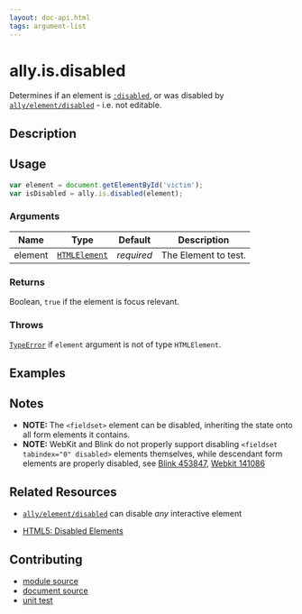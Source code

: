 ```yaml
---
layout: doc-api.html
tags: argument-list
---
```


# ally.is.disabled

Determines if an element is [`:disabled`](https://developer.mozilla.org/en-US/docs/Web/CSS/%3Adisabled), or was disabled by [`ally/element/disabled`](../element/disabled.md) - i.e. not editable.


## Description


## Usage

```js
var element = document.getElementById('victim');
var isDisabled = ally.is.disabled(element);
```

### Arguments

| Name | Type | Default | Description |
| ---- | ---- | ------- | ----------- |
| element | [`HTMLElement`](https://developer.mozilla.org/en/docs/Web/API/HTMLElement) | *required* | The Element to test. |

### Returns

Boolean, `true` if the element is focus relevant.

### Throws

[`TypeError`](https://developer.mozilla.org/en-US/docs/Web/JavaScript/Reference/Global_Objects/TypeError) if `element` argument is not of type `HTMLElement`.


## Examples


## Notes

* **NOTE:** The `<fieldset>` element can be disabled, inheriting the state onto all form elements it contains.
* **NOTE:** WebKit and Blink do not properly support disabling `<fieldset tabindex="0" disabled>` elements themselves, while descendant form elements are properly disabled, see [Blink 453847](https://code.google.com/p/chromium/issues/detail?id=453847), [Webkit 141086](https://bugs.webkit.org/show_bug.cgi?id=141086)


## Related Resources

* [`ally/element/disabled`](../element/disabled.md) can disable *any* interactive element

* [HTML5: Disabled Elements](http://www.w3.org/TR/html5/disabled-elements.html#disabled-elements)


## Contributing

* [module source](https://github.com/medialize/ally.js/blob/master/src/is/disabled.js)
* [document source](https://github.com/medialize/ally.js/blob/master/docs/api/is/disabled.md)
* [unit test](https://github.com/medialize/ally.js/blob/master/test/unit/is.disabled.test.js)

